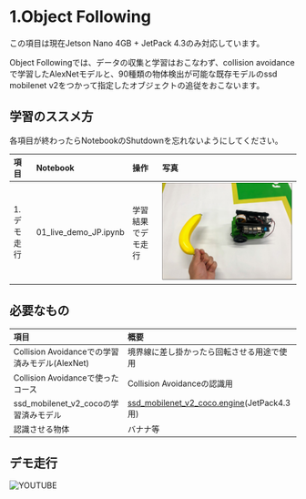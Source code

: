 # 1.Object Following
この項目は現在Jetson Nano 4GB + JetPack 4.3のみ対応しています。

Object Followingでは、データの収集と学習はおこなわず、collision avoidanceで学習したAlexNetモデルと、90種類の物体検出が可能な既存モデルのssd mobilenet v2をつかって指定したオブジェクトの追従をおこないます。

## 学習のススメ方

各項目が終わったらNotebookのShutdownを忘れないようにしてください。

|項目|Notebook|操作|写真|
|:--|:--|:--|:--|
|1.デモ走行|01_live_demo_JP.ipynb|学習結果でデモ走行|![](./img/demo001.jpg)|

## 必要なもの

|項目|概要|
|:--|:--|
|Collision Avoidanceでの学習済みモデル(AlexNet)|境界線に差し掛かったら回転させる用途で使用|
|Collision Avoidanceで使ったコース|Collision Avoidanceの認識用|
|ssd_mobilenet_v2_cocoの学習済みモデル|[ssd_mobilenet_v2_coco.engine](https://drive.google.com/file/d/1KjlDMRD8uhgQmQK-nC2CZGHFTbq4qQQH/view)(JetPack4.3用)|
|認識させる物体|バナナ等|

## デモ走行

![YOUTUBE](is9IAm916aQ)
